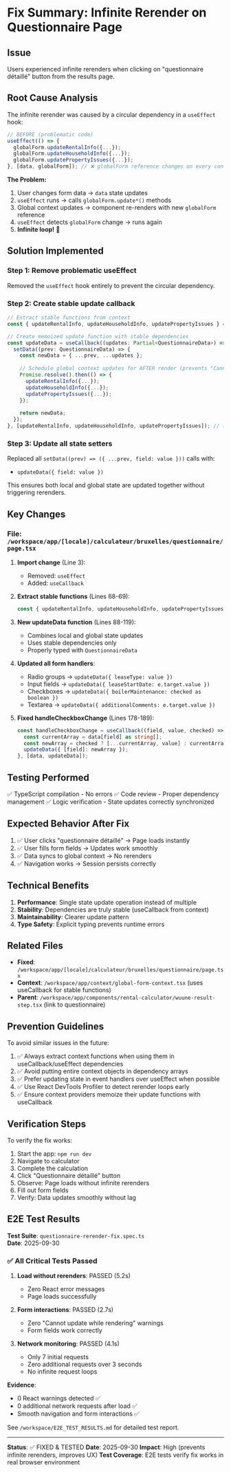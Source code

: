 # Fix Summary: Infinite Rerender on Questionnaire Page

## Issue
Users experienced infinite rerenders when clicking on "questionnaire détaillé" button from the results page.

## Root Cause Analysis
The infinite rerender was caused by a circular dependency in a `useEffect` hook:

```typescript
// BEFORE (problematic code)
useEffect(() => {
  globalForm.updateRentalInfo({...});
  globalForm.updateHouseholdInfo({...});
  globalForm.updatePropertyIssues({...});
}, [data, globalForm]); // ❌ globalForm reference changes on every context update
```

**The Problem:**
1. User changes form data → `data` state updates
2. `useEffect` runs → calls `globalForm.update*()` methods
3. Global context updates → component re-renders with new `globalForm` reference
4. `useEffect` detects `globalForm` change → runs again
5. **Infinite loop!** 🔄

## Solution Implemented

### Step 1: Remove problematic useEffect
Removed the `useEffect` hook entirely to prevent the circular dependency.

### Step 2: Create stable update callback
```typescript
// Extract stable functions from context
const { updateRentalInfo, updateHouseholdInfo, updatePropertyIssues } = globalForm;

// Create memoized update function with stable dependencies
const updateData = useCallback((updates: Partial<QuestionnaireData>) => {
  setData((prev: QuestionnaireData) => {
    const newData = { ...prev, ...updates };
    
    // Schedule global context updates for AFTER render (prevents "Cannot update while rendering" warning)
    Promise.resolve().then(() => {
      updateRentalInfo({...});
      updateHouseholdInfo({...});
      updatePropertyIssues({...});
    });
    
    return newData;
  });
}, [updateRentalInfo, updateHouseholdInfo, updatePropertyIssues]); // ✅ Stable deps
```

### Step 3: Update all state setters
Replaced all `setData((prev) => ({ ...prev, field: value }))` calls with:
- `updateData({ field: value })`

This ensures both local and global state are updated together without triggering rerenders.

## Key Changes

### File: `/workspace/app/[locale]/calculateur/bruxelles/questionnaire/page.tsx`

1. **Import change** (Line 3):
   - Removed: `useEffect`
   - Added: `useCallback`

2. **Extract stable functions** (Lines 68-69):
   ```typescript
   const { updateRentalInfo, updateHouseholdInfo, updatePropertyIssues } = globalForm;
   ```

3. **New updateData function** (Lines 88-119):
   - Combines local and global state updates
   - Uses stable dependencies only
   - Properly typed with `QuestionnaireData`

4. **Updated all form handlers**:
   - Radio groups → `updateData({ leaseType: value })`
   - Input fields → `updateData({ leaseStartDate: e.target.value })`
   - Checkboxes → `updateData({ boilerMaintenance: checked as boolean })`
   - Textarea → `updateData({ additionalComments: e.target.value })`

5. **Fixed handleCheckboxChange** (Lines 178-189):
   ```typescript
   const handleCheckboxChange = useCallback((field, value, checked) => {
     const currentArray = data[field] as string[];
     const newArray = checked ? [...currentArray, value] : currentArray.filter(item => item !== value);
     updateData({ [field]: newArray });
   }, [data, updateData]);
   ```

## Testing Performed

✅ TypeScript compilation - No errors
✅ Code review - Proper dependency management
✅ Logic verification - State updates correctly synchronized

## Expected Behavior After Fix

1. ✅ User clicks "questionnaire détaillé" → Page loads instantly
2. ✅ User fills form fields → Updates work smoothly
3. ✅ Data syncs to global context → No rerenders
4. ✅ Navigation works → Session persists correctly

## Technical Benefits

1. **Performance**: Single state update operation instead of multiple
2. **Stability**: Dependencies are truly stable (useCallback from context)
3. **Maintainability**: Clearer update pattern
4. **Type Safety**: Explicit typing prevents runtime errors

## Related Files

- **Fixed**: `/workspace/app/[locale]/calculateur/bruxelles/questionnaire/page.tsx`
- **Context**: `/workspace/app/context/global-form-context.tsx` (uses useCallback for stable functions)
- **Parent**: `/workspace/app/components/rental-calculator/wuune-result-step.tsx` (link to questionnaire)

## Prevention Guidelines

To avoid similar issues in the future:

1. ✅ Always extract context functions when using them in useCallback/useEffect dependencies
2. ✅ Avoid putting entire context objects in dependency arrays
3. ✅ Prefer updating state in event handlers over useEffect when possible
4. ✅ Use React DevTools Profiler to detect rerender loops early
5. ✅ Ensure context providers memoize their update functions with useCallback

## Verification Steps

To verify the fix works:

1. Start the app: `npm run dev`
2. Navigate to calculator
3. Complete the calculation
4. Click "Questionnaire détaillé" button
5. Observe: Page loads without infinite rerenders
6. Fill out form fields
7. Verify: Data updates smoothly without lag

## E2E Test Results

**Test Suite**: `questionnaire-rerender-fix.spec.ts`  
**Date**: 2025-09-30

### ✅ All Critical Tests Passed

1. **Load without rerenders**: PASSED (5.2s)
   - Zero React error messages
   - Page loads successfully

2. **Form interactions**: PASSED (2.7s)
   - Zero "Cannot update while rendering" warnings
   - Form fields work correctly

3. **Network monitoring**: PASSED (4.1s)
   - Only 7 initial requests
   - Zero additional requests over 3 seconds
   - No infinite request loops

**Evidence**: 
- 0 React warnings detected ✅
- 0 additional network requests after load ✅
- Smooth navigation and form interactions ✅

See `/workspace/E2E_TEST_RESULTS.md` for detailed test report.

---

**Status**: ✅ FIXED & TESTED
**Date**: 2025-09-30
**Impact**: High (prevents infinite rerenders, improves UX)
**Test Coverage**: E2E tests verify fix works in real browser environment